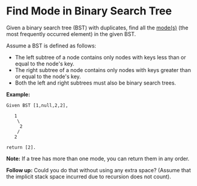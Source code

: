 # Find Mode in Binary Search Tree

Given a binary search tree (BST) with duplicates, find all the [mode(s)](<https://en.wikipedia.org/wiki/Mode_(statistics)>) (the most frequently occurred element) in the given BST.

Assume a BST is defined as follows:

- The left subtree of a node contains only nodes with keys less than or equal to the node's key.
- The right subtree of a node contains only nodes with keys greater than or equal to the node's key.
- Both the left and right subtrees must also be binary search trees.

**Example:**

```pseudo
Given BST [1,null,2,2],

   1
    \
     2
    /
   2

return [2].
```

**Note:** If a tree has more than one mode, you can return them in any order.

**Follow up:** Could you do that without using any extra space? (Assume that the implicit stack space incurred due to recursion does not count).
